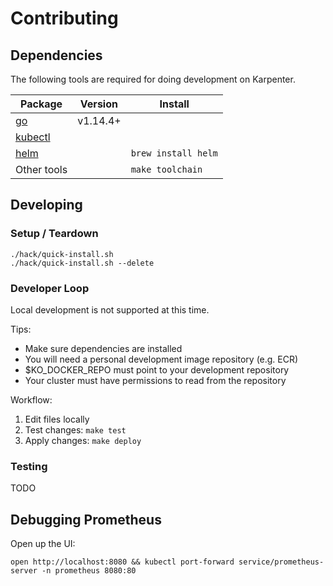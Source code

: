 # Contributing

## Dependencies

The following tools are required for doing development on Karpenter.

| Package                                                                     | Version  | Install                                                                 |
| --------------------------------------------------------------------------- | -------- | ----------------------------------------------------------------------- |
| [go](https://golang.org/dl/)                                                | v1.14.4+ |                                                                         |
| [kubectl](https://kubernetes.io/docs/tasks/tools/install-kubectl/)          |          |                                                                         |
| [helm](https://helm.sh/docs/intro/install/)                                 |          | `brew install helm`                                                     |
| Other tools                                                                 |          | `make toolchain`                                                        |

## Developing

### Setup / Teardown

```
./hack/quick-install.sh
./hack/quick-install.sh --delete
```

### Developer Loop

Local development is not supported at this time.

Tips:

* Make sure dependencies are installed
* You will need a personal development image repository (e.g. ECR)
* $KO_DOCKER_REPO must point to your development repository
* Your cluster must have permissions to read from the repository

Workflow:

1. Edit files locally
2. Test changes: `make test`
3. Apply changes: `make deploy`

### Testing

TODO

## Debugging Prometheus

Open up the UI:

```
open http://localhost:8080 && kubectl port-forward service/prometheus-server -n prometheus 8080:80
```
